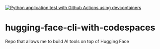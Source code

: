 [![Python application test with Github Actions using devcontainers](https://github.com/nogibjj/hugging-face-cli-with-codespaces/actions/workflows/main.yml/badge.svg)](https://github.com/nogibjj/hugging-face-cli-with-codespaces/actions/workflows/main.yml)


# hugging-face-cli-with-codespaces
Repo that allows me to build AI tools on top of Hugging Face
